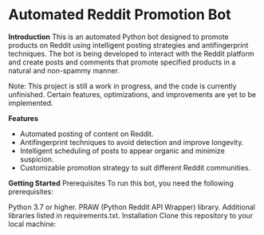 # Automated Reddit Promotion Bot

**Introduction**
This is an automated Python bot designed to promote products on Reddit using intelligent posting strategies and antifingerprint techniques. The bot is being developed to interact with the Reddit platform and create posts and comments that promote specified products in a natural and non-spammy manner.

Note: This project is still a work in progress, and the code is currently unfinished. Certain features, optimizations, and improvements are yet to be implemented.

**Features**
- Automated posting of content on Reddit.
- Antifingerprint techniques to avoid detection and improve longevity.
- Intelligent scheduling of posts to appear organic and minimize suspicion.
- Customizable promotion strategy to suit different Reddit communities.

**Getting Started**
Prerequisites
To run this bot, you need the following prerequisites:

Python 3.7 or higher.
PRAW (Python Reddit API Wrapper) library.
Additional libraries listed in requirements.txt.
Installation
Clone this repository to your local machine:
